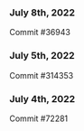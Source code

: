 ### July 8th, 2022

Commit #36943

### July 5th, 2022

Commit #314353


### July 4th, 2022

Commit #72281
